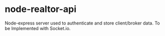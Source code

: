 # node-realtor-api
Node-express server used to authenticate and store client/broker data. To be Implemented with Socket.io.
